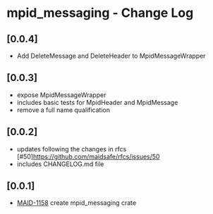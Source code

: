 # mpid_messaging - Change Log

## [0.0.4]
- Add DeleteMessage and DeleteHeader to MpidMessageWrapper

## [0.0.3]
- expose MpidMessageWrapper
- includes basic tests for MpidHeader and MpidMessage
- remove a full name qualification

## [0.0.2]
- updates following the changes in rfcs [#50]https://github.com/maidsafe/rfcs/issues/50
- includes CHANGELOG.md file

## [0.0.1]
- [MAID-1158](https://maidsafe.atlassian.net/browse/MAID-1548) create mpid_messaging crate
